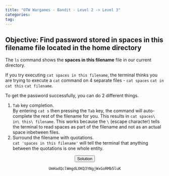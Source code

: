 ```yaml
---
title: "OTW Wargames - Bandit - Level 2 -> Level 3"
categories:
tag:
---
```


<h2>Objective: Find password stored in <b>spaces in this filename</b> file located in the home directory</h2>

The `ls` command shows the <b>spaces in this filename</b> file in our current directory.

If you try executing `cat spaces in this filename`, the terminal thinks you are trying to execute a `cat` command on 4 separate files - `cat spaces` `cat in` `cat this` `cat filename`.

To get the password successfully, you can do 2 different things.

1. `Tab` key completion.<br>
By entering `cat s` then pressing the `Tab` key, the command will auto-complete the rest of the filename for you.
This results in `cat spaces\ in\ this\ filename`. This works because the `\` (escape character) tells the terminal to read spaces as part of the filename and not as an actual space inbetween files.
2. Surround the filename with quotations.<br>
`cat 'spaces in this filename'` will tell the terminal that anything between the quotations is one whole entity.


<center><button id="solution_button">Solution</button></center>
<center><p id="solution"><code>UmHadQclWmgdLOKQ3YNgjWxGoRMb5luK</code></p></center>